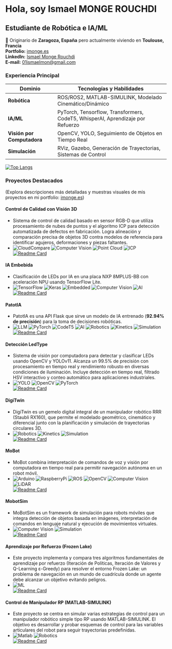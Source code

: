 # Hola, soy Ismael MONGE ROUCHDI 
## **Estudiante de Robótica e IA/ML**  
📍 Originario de **Zaragoza, España** pero actualmente viviendo en **Toulouse, Francia**  
**Portfolio:** [imonge.es](https://imonge.es)  
**LinkedIn:** [Ismael Monge Rouchdi](https://www.linkedin.com/in/ismael-monge-rouchdi-aba771316/)  
**E-mail:** [01ismaelmon@gmail.com](mailto:01ismaelmon@gmail.com)

### **Experiencia Principal**  
| **Dominio**       | **Tecnologías y Habilidades**                          |  
|------------------|--------------------------------------------------|  
| **Robótica**     | ROS/ROS2, MATLAB-SIMULINK, Modelado Cinemático/Dinámico |  
| **IA/ML**        | PyTorch, Tensorflow, Transformers, CodeT5, WhisperAI, Aprendizaje por Refuerzo       |  
| **Visión por Computadora** |OpenCV, YOLO, Seguimiento de Objetos en Tiempo Real       |  
| **Simulación**   | RViz, Gazebo, Generación de Trayectorias, Sistemas de Control   |  

[![Top Langs](https://github-readme-stats.vercel.app/api/top-langs/?username=IsmaTIBU&layout=compact)](https://github.com/IsmaTIBU)  

### **Proyectos Destacados**  
(Explora descripciones más detalladas y muestras visuales de mis proyectos en mi portfolio: [imonge.es](https://imonge.es))  

#### **Control de Calidad con Visión 3D**
- Sistema de control de calidad basado en sensor RGB-D que utiliza procesamiento de nubes de puntos y el algoritmo ICP para detección automatizada de defectos en fabricación. Logra alineación y comparación precisa de objetos 3D contra modelos de referencia para identificar agujeros, deformaciones y piezas faltantes.
- ![CloudCompare](https://img.shields.io/badge/CloudCompare-4A90E2?) ![Computer Vision](https://img.shields.io/badge/Computer_Vision-33BBE5?) ![Point Cloud](https://img.shields.io/badge/Point_Cloud-6B4C9A?) ![ICP](https://img.shields.io/badge/ICP-FF6B6B?)  
[![Readme Card](https://github-readme-stats.vercel.app/api/pin/?username=IsmaTIBU&repo=TP_Percep3D)](https://github.com/IsmaTIBU/TP_Percep3D)

#### **IA Embebida**
- Clasificación de LEDs por IA en una placa NXP 8MPLUS-BB con aceleración NPU usando TensorFlow Lite.
- ![TensorFlow](https://img.shields.io/badge/TensorFlow-FF6F00?logo=tensorflow&logoColor=white) ![Keras](https://img.shields.io/badge/Keras-FFFFFF?) ![Embedded](https://img.shields.io/badge/Embedded-00599C) ![Computer Vision](https://img.shields.io/badge/Computer_Vision-33BBE5?) ![AI](https://img.shields.io/badge/AI-228B22)  
[![Readme Card](https://github-readme-stats.vercel.app/api/pin/?username=IsmaTIBU&repo=Embedded_AI)](https://github.com/IsmaTIBU/Embedded_AI)

#### **PatotIA**  
- PatotIA es una API Flask que sirve un modelo de IA entrenado (**92.94% de precisión**) para la toma de decisiones robóticas.
- ![LLM](https://img.shields.io/badge/LLM-FF1493?logo=Ollama&logoColor=white) ![PyTorch](https://img.shields.io/badge/PyTorch-E61F00?logo=PyTorch&logoColor=white) ![CodeT5](https://img.shields.io/badge/CodeT5-1E90FF?) ![AI](https://img.shields.io/badge/AI-228B22?) ![Robotics](https://img.shields.io/badge/Robotics-22314E?) ![Kinetics](https://img.shields.io/badge/Kinetics-8A2BE2?) ![Simulation](https://img.shields.io/badge/Simulation-2F4F4F?)  
[![Readme Card](https://github-readme-stats.vercel.app/api/pin/?username=IsmaTIBU&repo=PatotIA)](https://github.com/IsmaTIBU/PatotIA)

#### **Detección LedType**
- Sistema de visión por computadora para detectar y clasificar LEDs usando OpenCV y YOLOv11. Alcanza un 99.5% de precisión con procesamiento en tiempo real y rendimiento robusto en diversas condiciones de iluminación. Incluye detección en tiempo real, filtrado HSV interactivo y conteo automático para aplicaciones industriales.
- ![YOLO](https://img.shields.io/badge/YOLO-33BBE5?logo=yolo&logoColor=white) ![OpenCV](https://img.shields.io/badge/OpenCV-FF8C00?logo=OpenCV&logoColor=white) ![PyTorch](https://img.shields.io/badge/PyTorch-E61F00?logo=PyTorch&logoColor=white)  
[![Readme Card](https://github-readme-stats.vercel.app/api/pin/?username=IsmaTIBU&repo=LedType_detection&cache_seconds=0)](https://github.com/IsmaTIBU/LedType_detection)

#### **DigiTwin**  
- DigiTwin es un gemelo digital integral de un manipulador robótico RRR (Staubli RX160), que permite el modelado geométrico, cinemático y diferencial junto con la planificación y simulación de trayectorias circulares 3D.  
- ![Robotics](https://img.shields.io/badge/Robotics-22314E?) ![Kinetics](https://img.shields.io/badge/Kinetics-8A2BE2?) ![Simulation](https://img.shields.io/badge/Simulation-2F4F4F?)  
[![Readme Card](https://github-readme-stats.vercel.app/api/pin/?username=IsmaTIBU&repo=DigiTwin)](https://github.com/IsmaTIBU/DigiTwin)  

#### **MoBot**  
- MoBot combina interpretación de comandos de voz y visión por computadora en tiempo real para permitir navegación autónoma en un robot móvil.
- ![Arduino](https://img.shields.io/badge/Arduino-00979c?logo=Arduino&logoColor=white) ![RaspberryPi](https://img.shields.io/badge/RaspberryPi-c7053d?logo=raspberrypi&logoColor=white) ![ROS](https://img.shields.io/badge/ROS-22314E?logo=ros&logoColor=white) ![OpenCV](https://img.shields.io/badge/OpenCV-FF8C00?logo=OpenCV&logoColor=white) ![Computer Vision](https://img.shields.io/badge/Computer_Vision-33BBE5?) ![LiDAR](https://img.shields.io/badge/LiDAR-373737?)  
[![Readme Card](https://github-readme-stats.vercel.app/api/pin/?username=IsmaTIBU&repo=Mobot)](https://github.com/IsmaTIBU/Mobot)

#### **MobotSim**
- MoBotSim es un framework de simulación para robots móviles que integra detección de objetos basada en imágenes, interpretación de comandos en lenguaje natural y ejecución de movimientos virtuales.
- ![Computer Vision](https://img.shields.io/badge/Computer_Vision-33BBE5?) ![Simulation](https://img.shields.io/badge/Simulation-2F4F4F?)  
[![Readme Card](https://github-readme-stats.vercel.app/api/pin/?username=IsmaTIBU&repo=MobotSim&cache_seconds=0)](https://github.com/IsmaTIBU/MobotSim)

#### **Aprendizaje por Refuerzo (Frozen Lake)** 
- Este proyecto implementa y compara tres algoritmos fundamentales de aprendizaje por refuerzo (Iteración de Políticas, Iteración de Valores y Q-Learning ε-Greedy) para resolver el entorno Frozen Lake: un problema de navegación en un mundo de cuadrícula donde un agente debe alcanzar un objetivo evitando peligros.
- ![ML](https://img.shields.io/badge/ML-83E514?)  
[![Readme Card](https://github-readme-stats.vercel.app/api/pin/?username=IsmaTIBU&repo=Reinforcement-Learning&cache_seconds=0)](https://github.com/IsmaTIBU/Reinforcement-Learning)

#### **Control de Manipulador RP (MATLAB-SIMULINK)**  
- Este proyecto se centra en simular varias estrategias de control para un manipulador robótico simple tipo RP usando MATLAB-SIMULINK. El objetivo es desarrollar y probar esquemas de control para las variables articulares del robot para seguir trayectorias predefinidas.
- ![Matlab](https://img.shields.io/badge/Matlab-FF8800?) ![Robotics](https://img.shields.io/badge/Robotics-22314E?)  
[![Readme Card](https://github-readme-stats.vercel.app/api/pin/?username=IsmaTIBU&repo=Rob_Command&cache_seconds=0)](https://github.com/IsmaTIBU/Rob_Command)
